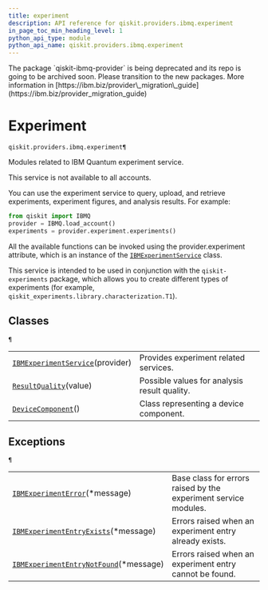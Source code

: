 ```yaml
---
title: experiment
description: API reference for qiskit.providers.ibmq.experiment
in_page_toc_min_heading_level: 1
python_api_type: module
python_api_name: qiskit.providers.ibmq.experiment
---
```


<Admonition title="Warning" type="caution">
  The package `qiskit-ibmq-provider` is being deprecated and its repo is going to be archived soon. Please transition to the new packages. More information in [https://ibm.biz/provider\_migration\_guide](https://ibm.biz/provider_migration_guide)
</Admonition>

<span id="module-qiskit.providers.ibmq.experiment" />

<span id="qiskit-providers-ibmq-experiment" />

# Experiment

<span id="module-qiskit.providers.ibmq.experiment" />

`qiskit.providers.ibmq.experiment¶`

Modules related to IBM Quantum experiment service.

<Admonition title="Note" type="note">
  This service is not available to all accounts.
</Admonition>

You can use the experiment service to query, upload, and retrieve experiments, experiment figures, and analysis results. For example:

```python
from qiskit import IBMQ
provider = IBMQ.load_account()
experiments = provider.experiment.experiments()
```

All the available functions can be invoked using the provider.experiment attribute, which is an instance of the [`IBMExperimentService`](qiskit.providers.ibmq.experiment.IBMExperimentService "qiskit.providers.ibmq.experiment.IBMExperimentService") class.

This service is intended to be used in conjunction with the `qiskit-experiments` package, which allows you to create different types of experiments (for example, `qiskit_experiments.library.characterization.T1`).

## Classes

<span id="module-qiskit.providers.ibmq.experiment" />

`¶`

|                                                                                                                                                   |                                              |
| ------------------------------------------------------------------------------------------------------------------------------------------------- | -------------------------------------------- |
| [`IBMExperimentService`](qiskit.providers.ibmq.experiment.IBMExperimentService "qiskit.providers.ibmq.experiment.IBMExperimentService")(provider) | Provides experiment related services.        |
| [`ResultQuality`](qiskit.providers.ibmq.experiment.ResultQuality "qiskit.providers.ibmq.experiment.ResultQuality")(value)                         | Possible values for analysis result quality. |
| [`DeviceComponent`](qiskit.providers.ibmq.experiment.DeviceComponent "qiskit.providers.ibmq.experiment.DeviceComponent")()                        | Class representing a device component.       |

## Exceptions

<span id="module-qiskit.providers.ibmq.experiment" />

`¶`

|                                                                                                                                                                      |                                                                 |
| -------------------------------------------------------------------------------------------------------------------------------------------------------------------- | --------------------------------------------------------------- |
| [`IBMExperimentError`](qiskit.providers.ibmq.experiment.IBMExperimentError "qiskit.providers.ibmq.experiment.IBMExperimentError")(\*message)                         | Base class for errors raised by the experiment service modules. |
| [`IBMExperimentEntryExists`](qiskit.providers.ibmq.experiment.IBMExperimentEntryExists "qiskit.providers.ibmq.experiment.IBMExperimentEntryExists")(\*message)       | Errors raised when an experiment entry already exists.          |
| [`IBMExperimentEntryNotFound`](qiskit.providers.ibmq.experiment.IBMExperimentEntryNotFound "qiskit.providers.ibmq.experiment.IBMExperimentEntryNotFound")(\*message) | Errors raised when an experiment entry cannot be found.         |

